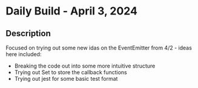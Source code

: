 # Daily Build - April 3, 2024

## Description
Focused on trying out some new idas on the EventEmitter from 4/2 - ideas here included:

+ Breaking the code out into some more intuitive structure
+ Trying out Set to store the callback functions
+ Trying out jest for some basic test format